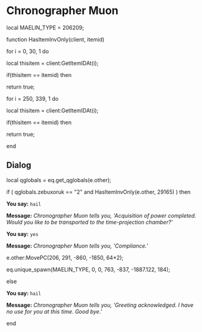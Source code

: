 # Chronographer Muon
local MAELIN_TYPE = 206209;

function HasItemInvOnly(client, itemid)




for i = 0, 30, 1 do


local thisitem = client:GetItemIDAt(i);


if(thisitem == itemid) then



return true;





for i = 250, 339, 1 do


local thisitem = client:GetItemIDAt(i);


if(thisitem == itemid) then



return true;

end

## Dialog


local qglobals = eq.get_qglobals(e.other);



if ( qglobals.zebuxoruk == "2" and HasItemInvOnly(e.other, 29165) ) then 




**You say:** `hail`




**Message:** <span class="text-warning">*Chronographer Muon tells you, 'Acquisition of power completed.  Would you like to be transported to the time-projection chamber?'*</span>






**You say:** `yes`




**Message:** <span class="text-warning">*Chronographer Muon tells you, 'Compliance.'*</span>



e.other:MovePC(206, 291, -860, -1850, 64*2);



eq.unique_spawn(MAELIN_TYPE, 0, 0, 763, -837, -1887.122, 184);


else




**You say:** `hail`




**Message:** <span class="text-warning">*Chronographer Muon tells you, 'Greeting acknowledged.  I have no use for you at this time.  Good bye.'*</span>

end
